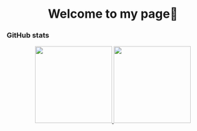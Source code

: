 <h1 align="center"> Welcome to my page👋 </h1>

### &nbsp;GitHub stats

<p align="center">
<a href="https://github.com/AVS1508">
  <img height="180em" src="https://github-readme-stats-eight-theta.vercel.app/api?username=mtsalt&show_icons=true&theme=algolia&include_all_commits=true&count_private=true"/>
  <img height="180em" src="https://github-readme-stats-eight-theta.vercel.app/api/top-langs/?username=mtsalt&layout=compact&langs_count=8&theme=algolia"/>
</a>
</p>
